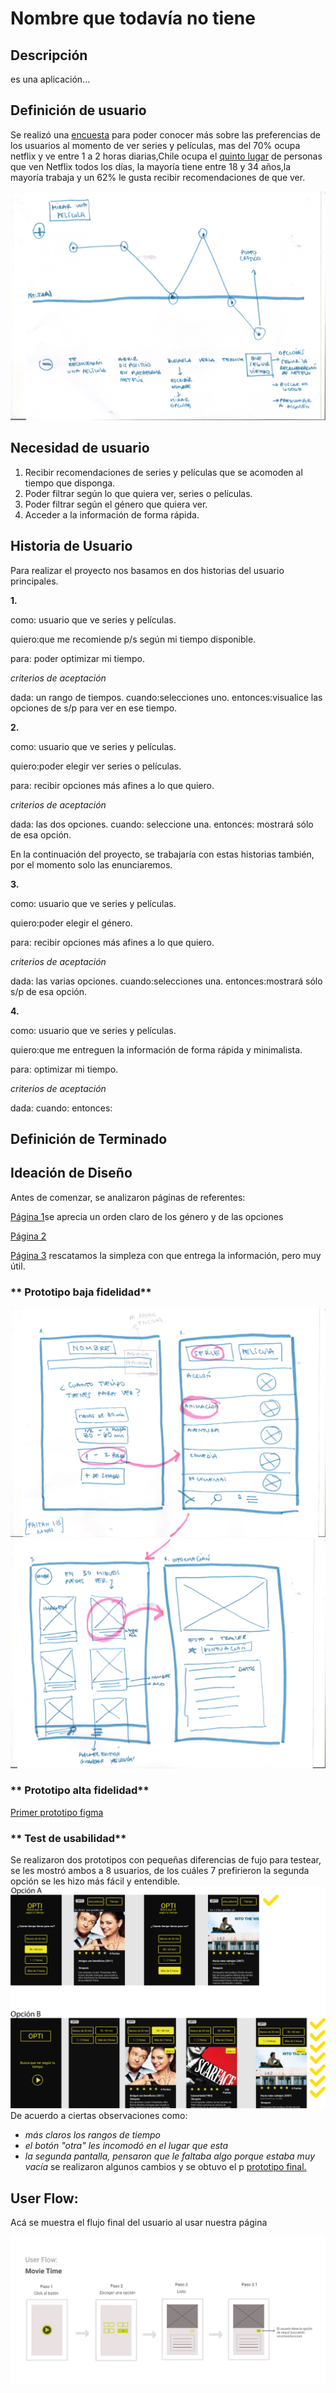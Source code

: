 # Nombre que todavía no tiene

## **Descripción**
 es una aplicación...


## **Definición de usuario**
Se realizó una  [encuesta](https://docs.google.com/forms/d/1s_Q2comfimGzqFrxoVIecETbMywEb7x5iWU0fHTjIQw/edit#responses) para poder conocer más sobre las preferencias de los usuarios al momento de ver series y películas, mas del 70% ocupa netflix y ve entre 1 a 2 horas diarias,Chile ocupa el [quinto lugar](https://www.m360.cl/noticias/cultura-pop/actualidad/chile-es-el-quinto-pais-del-mundo-ve-mas-netflix/2017-12-11/153914.html) de personas que ven Netflix todos los días, la mayoría tiene entre 18 y 34 años,la mayoría trabaja y un 62% le gusta recibir recomendaciones de que ver.

![imagen 1](img/1.png)

## **Necesidad de usuario**
1. Recibir recomendaciones de series y películas que se acomoden al tiempo que disponga.
2. Poder filtrar según lo que quiera ver, series o películas.
3. Poder filtrar según el género que quiera ver.
4. Acceder a la información de forma rápida.



## **Historia de Usuario**
Para realizar el proyecto nos basamos en dos historias del usuario principales.

**1.**

como: usuario que ve series y películas.

quiero:que me recomiende p/s según mi tiempo
 disponible.

para: poder optimizar mi tiempo.

*criterios de aceptación*

dada: un rango de tiempos.
cuando:selecciones uno.
entonces:visualice las opciones de s/p para ver en ese tiempo.

**2.**

como: usuario que ve series y películas.

quiero:poder elegir ver series o películas.

para: recibir opciones más afines a lo que quiero.

*criterios de aceptación*

dada: las dos opciones.
cuando: seleccione una.
entonces: mostrará sólo de esa opción.

En la continuación del proyecto, se trabajaría con estas historias también, por el momento solo las enunciaremos.


**3.**

como: usuario que ve series y películas.

quiero:poder elegir el género.

para: recibir opciones más afines a lo que quiero.

*criterios de aceptación*

dada: las varias opciones.
cuando:selecciones una.
entonces:mostrará sólo s/p de esa opción.

**4.**

como: usuario que ve series y películas.

quiero:que me entreguen la información de forma rápida y minimalista.

para: optimizar mi tiempo.

*criterios de aceptación*

dada:
cuando:
entonces:

## **Definición de Terminado**

## **Ideación de Diseño**
Antes de comenzar, se analizaron páginas de referentes:

[Página 1](https://itunes.apple.com/cl/app/todomovies-4/id792499896?mt=8)se aprecia un orden claro de los género y de las opciones

[Página 2](https://play.google.com/store/apps/details?id=com.douglas.upflix&hl=es_419)

[Página 3](https://www.suggestmemovie.com/film/5508/The-Contender/) rescatamos la simpleza con que entrega la información, pero muy útil.


### ** Prototipo baja fidelidad**
![imagen 2](img/2.png)
![imagen 3](img/3.png)


### ** Prototipo alta fidelidad**
[Primer prototipo figma](https://www.figma.com/file/SZIt3atj8QRzB6MqwrGvxdZ8/hackathon-2.0.?node-id=0%3A1) 



### ** Test de usabilidad**
Se realizaron dos prototipos con pequeñas diferencias de fujo para testear, se les mostró ambos a 8 usuarios, de los cuáles 7 prefirieron la segunda opción se les hizo más fácil y entendible.
![imagen 5](img/test.png)
De acuerdo a ciertas observaciones como:
 * *más claros los rangos de tiempo*
 * *el botón "otra" les incomodó en el lugar que esta*
 * *la segunda pantalla, pensaron que le faltaba algo porque estaba muy vacía*
 se realizaron algunos cambios y se obtuvo el p [prototipo final.](https://www.figma.com/proto/ImgJy2vp33vNZOREzk93obgZ/prototipo-final?node-id=1%3A2&scaling=scale-down)

## **User Flow**:

Acá se muestra el flujo final del usuario al usar nuestra página

![imagen 5](img/userflow.jpg)


